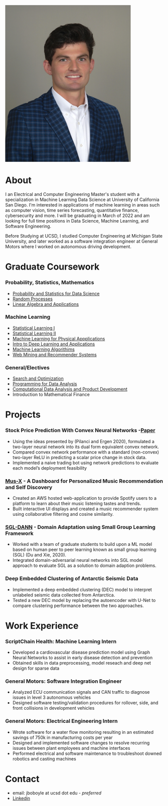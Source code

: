 
<img src="./headshot_.jpg" alt="drawing" width="400"/>

# About

I an Electrical and Computer Engineering Master's student with a specialization in Machine Learning Data Science at University of California San Diego. I'm interested in applications of machine learning in areas such as computer vision, time series forecasting, quantitative finance, cybersecurity and more. I will be graduating in March of 2022 and am looking for full time positions in Data Science, Machine Learning, and Software Engineering.  

Before Studying at UCSD, I studied Computer Engineering at Michigan State University, and later worked as a software integration engineer at General Motors where I worked on autonomous driving development.

# Graduate Coursework

### Probability, Statistics, Mathematics
- [Probability and Statistics for Data Science](https://catalog.ucsd.edu/courses/ECE.html#ece225a)
- [Random Processes](https://catalog.ucsd.edu/courses/ECE.html#ece250)
- [Linear Algebra and Applications](https://catalog.ucsd.edu/courses/ECE.html#ece269)

### Machine Learning
- [Statistical Learning I](http://www.svcl.ucsd.edu/courses/ece271A/ece271A.htm)
- [Statistical Learning II](http://www.svcl.ucsd.edu/courses/ece271B-F09/)
- [Machine Learning for Physical Appplications](https://catalog.ucsd.edu/courses/ECE.html#ece228)
- [Intro to Deep Learning and Applications](https://xiaolonw.github.io/ece176/schedule.html)
- [Machine Learning Algorithims](https://cse.ucsd.edu/graduate/courses/course-descriptions/cse250b-principles-artificial-intelligence-learning-algorithms)
- [Web Mining and Recommender Systems](https://cseweb.ucsd.edu/classes/fa21/cse258-b/)

### General/Electives 
- [Search and Optimization](https://scungao.github.io/ucsd-f21/cse257f21.pdf)
- [Programming for Data Analysis](https://catalog.ucsd.edu/courses/ECE.html#ece143)
- [Computational Data Analysis and Product Development](https://catalog.ucsd.edu/courses/ECE.html#ece229)
- Introduction to Mathematical Finance

# Projects 

### Stock Price Prediction With Convex Neural Networks -[Paper](https://github.com/jboboyle/jboboyle.github.io/tree/gh-pages/docs/ECE_271B__Final_Report.pdf)
- Using the ideas presented by (Pilanci and Ergen 2020), formulated a two-layer neural network into its dual form equivalent convex network.
- Compared convex network performance with a standard (non-convex) two-layer ReLU in predicting a scalar price change in stock data.
- Implemented a naive trading bot using network predictions to evaluate each model’s deployment feasibility

### [Mus-X](https://github.com/jboboyle/ECE229) - A Dashboard for Personalized Music Recommendation and Self Discovery
- Created an AWS hosted web-application to provide Spotify users to a platform to learn about their music listening tastes and trends.
- Built interactive UI displays and created a music recommender system using collaborative filtering and cosine similarity. 

### [SGL-DANN](https://github.com/jboboyle/jboboyle.github.io/tree/gh-pages/docs/SGL-DANN.pdf) - Domain Adaptation using Small Group Learning Framework
- Worked with a team of graduate students to build upon a ML model based on human peer to peer learning known as small group learning (SGL) (Du and Xie, 2020). 
- Integrated domain-adversarial neural networks into SGL model approach to evaluate SGL as a solution to domain adaption problems.  

### Deep Embedded Clustering of Antarctic Seismic Data
- Implemented a deep embedded clustering (DEC) model to interpret unlabeled seismic data collected from Antarctica.
- Tested a new DEC model by replacing the autoencoder with U-Net to compare clustering performance between the two approaches.

# Work Experience

### ScriptChain Health: Machine Learning Intern
- Developed a cardiovascular disease prediction model using Graph Neural Networks to assist in early disease 
detection and prevention
- Obtained skills in data preprocessing, model reseach and deep net design for sparse data 
### General Motors: Software Integration Engineer
- Analyzed ECU communication signals and CAN traffic to diagnose issues in level 3 autonomous vehicles
- Designed software testing/validation procedures for rollover, side, and front collisions in development vehicles
### General Motors: Electrical Engineering Intern
- Wrote software for a water flow monitoring resulting in an estimated savings of 750k in manufacturing costs per year
- Designed and implemented software changes to resolve recurring issues between plant employees and machine interfaces
- Performed electrical and software maintenance to troubleshoot downed robotics and casting machines 


# Contact 
- email: jboboyle at ucsd dot edu - *preferred*
- [Linkedin](https://www.linkedin.com/in/jack-o-boyle-209b28170/) 

